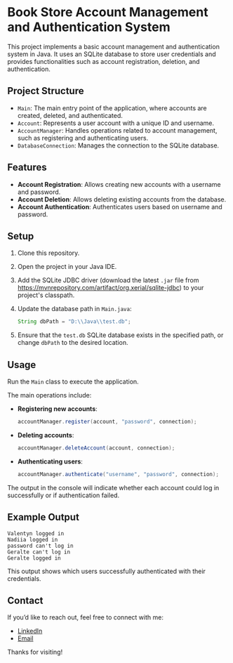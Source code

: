 # Book Store Account Management and Authentication System

This project implements a basic account management and authentication system in Java. It uses an SQLite database to store user credentials and provides functionalities such as account registration, deletion, and authentication.

## Project Structure

- `Main`: The main entry point of the application, where accounts are created, deleted, and authenticated.
- `Account`: Represents a user account with a unique ID and username.
- `AccountManager`: Handles operations related to account management, such as registering and authenticating users.
- `DatabaseConnection`: Manages the connection to the SQLite database.

## Features

- **Account Registration**: Allows creating new accounts with a username and password.
- **Account Deletion**: Allows deleting existing accounts from the database.
- **Account Authentication**: Authenticates users based on username and password.

## Setup

1. Clone this repository.

2. Open the project in your Java IDE.

3. Add the SQLite JDBC driver (download the latest `.jar` file from https://mvnrepository.com/artifact/org.xerial/sqlite-jdbc) to your project's classpath.

4. Update the database path in `Main.java`:
    ```java
    String dbPath = "D:\\Java\\test.db";
    ```

5. Ensure that the `test.db` SQLite database exists in the specified path, or change `dbPath` to the desired location.

## Usage

Run the `Main` class to execute the application. 

The main operations include:
- **Registering new accounts**:
    ```java
    accountManager.register(account, "password", connection);
    ```
- **Deleting accounts**:
    ```java
    accountManager.deleteAccount(account, connection);
    ```
- **Authenticating users**:
    ```java
    accountManager.authenticate("username", "password", connection);
    ```

The output in the console will indicate whether each account could log in successfully or if authentication failed.

## Example Output

```plaintext
Valentyn logged in
Nadiia logged in
password can't log in
Geralte can't log in
Geralte logged in
```

This output shows which users successfully authenticated with their credentials.

## Contact
If you’d like to reach out, feel free to connect with me:
- [LinkedIn](https://www.linkedin.com/in/nadiia-rybak-5092b8336)
- [Email](mailto:nvdiv5@gmail.com)

Thanks for visiting!
